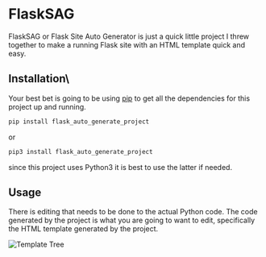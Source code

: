 # FlaskSAG
FlaskSAG or Flask Site Auto Generator is just a quick little project I threw together to make a running Flask site with an HTML template quick and easy.

## Installation\
Your best bet is going to be using [pip](https://pypi.org/project/pip/) to get all the dependencies for this project up and running.
```bash
pip install flask_auto_generate_project
```
or
```bash
pip3 install flask_auto_generate_project
```
since this project uses Python3 it is best to use the latter if needed.

## Usage
There is editing that needs to be done to the actual Python code. The code generated by the project is what you are going to want to edit, specifically the HTML template generated by the project.

![Template Tree](https://user-images.githubusercontent.com/24901608/95156701-26dc5f80-0765-11eb-8b01-bc9a27183805.png)
